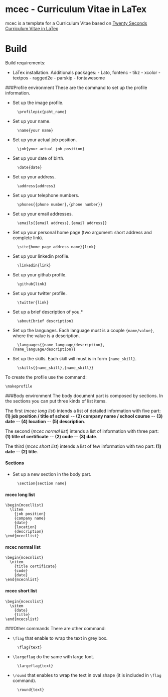 mcec - Curriculum Vitae in LaTex
=======================================
mcec is a template for a Curriculum Vitae based on [Twenty Seconds Curriculum Vitae in LaTex](https://github.com/spagnuolocarmine/TwentySecondsCurriculumVitae-LaTex)

# Build 
Build requirements:

* LaTex installation. Additionals packages:
		- Lato, fontenc
		- tikz
		- xcolor
		- textpos
		- ragged2e
		- parskip
		- fontawesome

###Profile environment
These are the command to set up the profile information.

* Set up the image profile.
 	
		\profilepic{paht_name}
* Set up your name.
	
		\name{your name}
* Set up your actual job position.
	
		\job{your actual job position}
* Set up your date of birth.
	
		\date{date}	
* Set up your address.
	
		\address{address}		
* Set up your telephone numbers.
	
		\phones{{phone number},{phone number}}
* Set up your email addresses.
	
		\emails{{email address},{email address}}
* Set up your personal home page (two argument: short address and complete link).
 	
		\site{home page address name}{link}
* Set up your linkedin profile.
	
		\linkedin{link}	
* Set up your github profile.
	
		\github{link}	
* Set up your twitter profile.
	
		\twitter{link}	
* Set up a brief description of you.* 
	
		\about{brief description}
* Set up the languages. Each language must is a couple `{name/value}`, where the value is a description.
	
		\languages{{name_language/description}, {name_language/description}}
* Set up the skills. Each skill will must is in form `{name_skill}`.
	
		\skills{{name_skill},{name_skill}}

To create the profile use the command:

	\makeprofile

###Body environment
The body document part is composed by sections.
In the sections you can put three kinds of list items.

The first (_mcec long list_) intends a list of detailed information with five part: **(1) job position / title of school** -- **(2) company name / school course** -- **(3) date** -- **(4) location** -- **(5) description**. 

The second (_mcec normal list_) intends a list of information with three part: **(1) title of certificate** -- **(2) code** -- **(3) date**.

The third (_mcec short list_) intends a list of few information with two part: **(1) date** -- **(2) title**. 

#### Sections
* Set up a new section in the body part.
		
		\section{section name}


#### mcec long list
```
\begin{mcecllist}
  \litem
    {job position}
    {company name}
    {date}
    {location}
    {description}
\end{mcecllist}
```
#### mcec normal list
```
\begin{mcecnlist}
  \nitem
    {title certificate}
    {code}
    {date}
\end{mcecnlist}
```
#### mcec short list
```
\begin{mcecslist}
  \sitem
    {date}
    {title}
\end{mcecslist}
```

###Other commands
There are other command: 

* `\flag` that enable to wrap the text in grey box.

		\flag{text}
* `\largeflag` do the same with large font.

		\largeflag{text}	
* `\round` that enables to wrap the text in oval shape (it is included in `\flag` command).

		\round{text}	